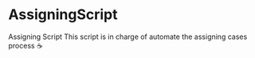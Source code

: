 # AssigningScript
Assigning Script
This script is in charge of automate the assigning cases process
:coffee:
